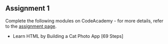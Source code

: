 ## Assignment 1 

Complete the following modules on CodeAcademy - for more details, refer to the [assignment page](./assignments.md).

- Learn HTML by Building a Cat Photo App [69 Steps]
